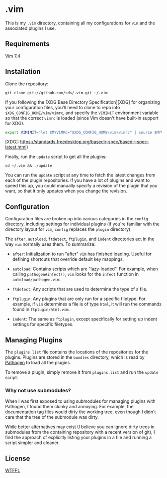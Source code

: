 # .vim

This is my `.vim` directory, containing all my configurations for `vim` and the
associated plugins I use.

## Requirements

Vim 7.4

## Installation

Clone the repository:

    git clone git://github.com/sds/.vim.git ~/.vim

If you following the [XDG Base Directory Specification][XDG] for organizing
your configuration files, you'll need to clone to repo into
`$XDG_CONFIG_HOME/vim/vimrc`, and specify the `VIMINIT` environment
variable so that the correct `vimrc` is loaded (since Vim doesn't have
built-in support for XDG).

```bash
export VIMINIT='let $MYVIMRC="$XDG_CONFIG_HOME/vim/vimrc" | source $MYVIMRC'
```

[XDG]: https://standards.freedesktop.org/basedir-spec/basedir-spec-latest.html)

Finally, run the `update` script to get all the plugins:

    cd ~/.vim && ./update

You can run the `update` script at any time to fetch the latest changes from
each of the plugin repositories. If you have a lot of plugins and want to speed
this up, you could manually specify a revision of the plugin that you want, so
that it only updates when you change the revision.

## Configuration

Configuration files are broken up into various categories in the `config`
directory, including settings for individual plugins (if you're familiar with
the directory layout for `vim`, `config` replaces the `plugin` directory).

The `after`, `autoload`, `ftdetect`, `ftplugin`, and `indent` directories
act in the way `vim` normally uses them. To summarize:

* `after`: Initialization to run "after" `vim` has finished loading. Useful
  for defining shortcuts that override default key mappings.

* `autoload`: Contains scripts which are "lazy-loaded". For example, when
  calling `pathogen#infect()`, `vim` looks for the `infect` function in
  `autoload/pathogen.vim`.

* `ftdetect`: Any scripts that are used to determine the type of a file.

* `ftplugin`: Any plugins that are only run for a specific filetype. For
  example, if `vim` determines a file is of type `html`, it will run the
  commands found in `ftplugin/html.vim`.

* `indent`: The same as `ftplugin`, except specifically for setting up
  indent settings for specific filetypes.

## Managing Plugins

The `plugins.list` file contains the locations of the repositories for the
plugins. Plugins are stored in the `bundles` directory, which is read by
[Pathogen](http://www.vim.org/scripts/script.php?script_id=2332) to load
all the plugins.

To remove a plugin, simply remove it from `plugins.list` and run the
`update` script.

### Why not use submodules?

When I was first exposed to using submodules for managing plugins with
Pathogen, I found them clunky and annoying. For example, the documentation tag
files would dirty the working tree, even though I didn't care that the tree of
the submodule was dirty.

While better alternatives may exist (I believe you can ignore dirty trees in
submodules from the containing repository with a recent version of git), I find
the approach of explicitly listing your plugins in a file and running a script
simpler and cleaner.

## License

[WTFPL](http://en.wikipedia.org/wiki/WTFPL)
